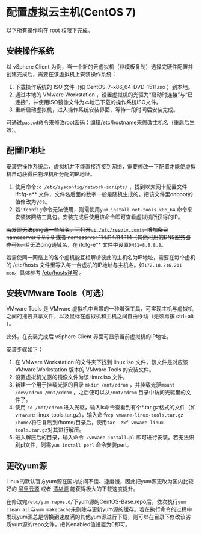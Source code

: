 # 配置虚拟云主机(CentOS 7)
以下所有操作均在 root 权限下完成。
## 安装操作系统
以 vSphere Client 为例，当一个新的云虚拟机（非模板复制）选择完硬件配置并创建完成后，需要在该虚拟机上安装操作系统：

 1. 下载操作系统的 ISO 文件（如 CentOS-7-x86_64-DVD-1511.iso ）到本地。
 2. 通过本地的 VMware Workstation ，设置虚拟机的光驱为“启动时连接”与“已连接”，并使用ISO镜像文件为本地已下载的操作系统ISO文件。
 3. 重新启动虚拟机，进入操作系统安装界面，等待一段时间后安装完成。

可通过`passwd`命令来修改root密码；编辑/etc/hostname来修改主机名（重启后生效）。
## 配置IP地址
安装完操作系统后，虚拟机并不能直接连接到网络，需要修改一下配置才能使虚拟机自动获得由物理机所分配的IP地址。

1. 使用命令`cd /etc/sysconfig/network-scripts/` ，找到以太网卡配置文件 ifcfg-e** 文件，文件名后面的数字一般是随机生成的。把该文件里onboot的值修改为yes。
2. 若`ifconfig`命令无法使用，则需使用`yum install net-tools.x86_64` 命令来安装该网络工具包。安装完成后使用该命令即可查看虚拟机所获得的IP。

~~若发现无法ping通一些域名，可打开`vi /etc/resolv.conf`，增加条目 nameserver 8.8.8.8 或者 nameserver 114.114.114.114（其他可用的DNS服务器亦可）。~~若无法ping通域名，在 ifcfg-e\*\* 文件中设置`DNS1=8.8.8.8`。

若需使同一网络上的各个虚机能互相解析彼此的主机名为IP地址，需要在每个虚机的 /etc/hosts 文件里写入每一台虚机的IP地址与主机名。如`172.18.216.211 mon`。具体参考 [/etc/hosts详解](http://os.51cto.com/art/200803/68170.htm) 。

## 安装VMware Tools（可选）
VMware Tools 是 VMware 虚拟机中自带的一种增强工具，可实现主机与虚拟机之间的拖拽共享文件，以及鼠标在虚拟机和主机之间自由移动（无须再按 ctrl+alt ）。

此外，在安装完成后 vSphere Client 界面可显示当前虚拟机的IP地址。

安装步骤如下：

1. 在 VMware Workstation 的文件夹下找到 linux.iso 文件，该文件是对应该 VMware Workstation 版本的 VMware Tools 的安装文件。
2. 设置虚拟机光驱的镜像文件为该 linux.iso 文件。
3. 新建一个用于挂载光驱的目录 `mkdir /mnt/cdrom` ，并挂载光驱`mount /dev/cdrom /mnt/cdrom` ，之后便可以从`/mnt/cdrom` 目录中访问光驱里的文件了。
4. 使用 `cd /mnt/cdrom` 进入光驱，输入ls命令查看到有个*.tar.gz格式的文件（如vmware-linux-tools.tar.gz），输入命令`cp vmware-linux-tools.tar.gz /home/`将它复制到/home/目录后，使用`tar -zxf vmware-linux-tools.tar.gz`对其进行解压。
5. 进入解压后的目录，输入命令`./vmware-install.pl` 即可进行安装。若无法识别pl文件，则需`yun install perl` 命令安装perl。

## 更改yum源
Linux的默认官方yum源在国内访问不佳、速度慢，因此把yum源更改为国内比较好的 [阿里云源](http://mirrors.aliyun.com/help/centos) 或者 [清华源](https://mirrors.tuna.tsinghua.edu.cn/help/centos/) 能获得极大的下载速度提升。

在修改完`/etc/yum.repos.d/`下yum源的CentOS-Base.repo后，依次执行`yum clean all`与`yum makecache`来删除与更新yum源的缓存。若在执行命令的过程中发现yum源总是切换到速度满的其他yum源进行下载，则可以在目录下修改该劣质yum源的repo文件，把其enabled值设置为0即可。
